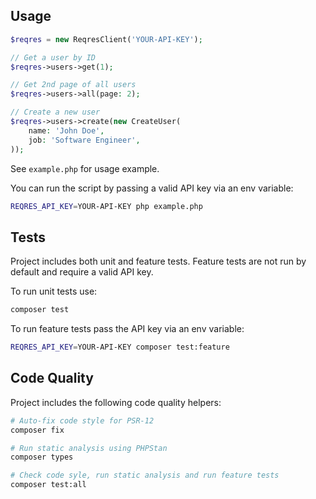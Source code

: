 ## Usage

```php
$reqres = new ReqresClient('YOUR-API-KEY');

// Get a user by ID
$reqres->users->get(1);

// Get 2nd page of all users
$reqres->users->all(page: 2);

// Create a new user
$reqres->users->create(new CreateUser(
    name: 'John Doe',
    job: 'Software Engineer',
));
```


See `example.php` for usage example.

You can run the script by passing a valid API key via an env variable:
```bash
REQRES_API_KEY=YOUR-API-KEY php example.php
```

## Tests

Project includes both unit and feature tests. Feature tests are not run by default and require a valid API key.

To run unit tests use:
```bash
composer test
```

To run feature tests pass the API key via an env variable:
```bash
REQRES_API_KEY=YOUR-API-KEY composer test:feature
```

## Code Quality

Project includes the following code quality helpers:
```bash
# Auto-fix code style for PSR-12
composer fix

# Run static analysis using PHPStan
composer types

# Check code syle, run static analysis and run feature tests
composer test:all
```

